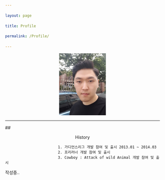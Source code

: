 ```yaml
---

layout: page

title: Profile

permalink: /Profile/

---
```


<!--
<img src="{{ site.baseurl }}/assets/profile_photo.jpg" title="Profile Picture" class="profile"> -->

<Center><img src="/assets/profile_photo.jpg" width="30%" height="30%"></Center>

---

##<Center> History</Center>

```
                        1. 가디언스리그 개발 참여 및 출시 2013.01 ~ 2014.03
                        2. 프리러너 개발 참여 및 출시
                        3. Cowboy : Attack of wild Animal 개발 참여 및 출시
```

작성중..
